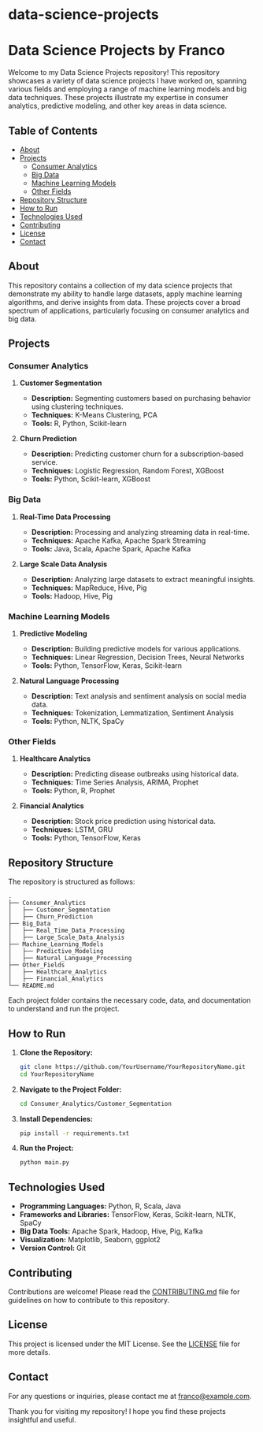 # data-science-projects
# Data Science Projects by Franco

Welcome to my Data Science Projects repository! This repository showcases a variety of data science projects I have worked on, spanning various fields and employing a range of machine learning models and big data techniques. These projects illustrate my expertise in consumer analytics, predictive modeling, and other key areas in data science.

## Table of Contents

- [About](#about)
- [Projects](#projects)
  - [Consumer Analytics](#consumer-analytics)
  - [Big Data](#big-data)
  - [Machine Learning Models](#machine-learning-models)
  - [Other Fields](#other-fields)
- [Repository Structure](#repository-structure)
- [How to Run](#how-to-run)
- [Technologies Used](#technologies-used)
- [Contributing](#contributing)
- [License](#license)
- [Contact](#contact)

## About

This repository contains a collection of my data science projects that demonstrate my ability to handle large datasets, apply machine learning algorithms, and derive insights from data. These projects cover a broad spectrum of applications, particularly focusing on consumer analytics and big data.

## Projects

### Consumer Analytics

1. **Customer Segmentation**
   - **Description:** Segmenting customers based on purchasing behavior using clustering techniques.
   - **Techniques:** K-Means Clustering, PCA
   - **Tools:** R, Python, Scikit-learn

2. **Churn Prediction**
   - **Description:** Predicting customer churn for a subscription-based service.
   - **Techniques:** Logistic Regression, Random Forest, XGBoost
   - **Tools:** Python, Scikit-learn, XGBoost

### Big Data

1. **Real-Time Data Processing**
   - **Description:** Processing and analyzing streaming data in real-time.
   - **Techniques:** Apache Kafka, Apache Spark Streaming
   - **Tools:** Java, Scala, Apache Spark, Apache Kafka

2. **Large Scale Data Analysis**
   - **Description:** Analyzing large datasets to extract meaningful insights.
   - **Techniques:** MapReduce, Hive, Pig
   - **Tools:** Hadoop, Hive, Pig

### Machine Learning Models

1. **Predictive Modeling**
   - **Description:** Building predictive models for various applications.
   - **Techniques:** Linear Regression, Decision Trees, Neural Networks
   - **Tools:** Python, TensorFlow, Keras, Scikit-learn

2. **Natural Language Processing**
   - **Description:** Text analysis and sentiment analysis on social media data.
   - **Techniques:** Tokenization, Lemmatization, Sentiment Analysis
   - **Tools:** Python, NLTK, SpaCy

### Other Fields

1. **Healthcare Analytics**
   - **Description:** Predicting disease outbreaks using historical data.
   - **Techniques:** Time Series Analysis, ARIMA, Prophet
   - **Tools:** Python, R, Prophet

2. **Financial Analytics**
   - **Description:** Stock price prediction using historical data.
   - **Techniques:** LSTM, GRU
   - **Tools:** Python, TensorFlow, Keras

## Repository Structure

The repository is structured as follows:

```
.
├── Consumer_Analytics
│   ├── Customer_Segmentation
│   ├── Churn_Prediction
├── Big_Data
│   ├── Real_Time_Data_Processing
│   ├── Large_Scale_Data_Analysis
├── Machine_Learning_Models
│   ├── Predictive_Modeling
│   ├── Natural_Language_Processing
├── Other_Fields
│   ├── Healthcare_Analytics
│   ├── Financial_Analytics
└── README.md
```

Each project folder contains the necessary code, data, and documentation to understand and run the project.

## How to Run

1. **Clone the Repository:**
   ```bash
   git clone https://github.com/YourUsername/YourRepositoryName.git
   cd YourRepositoryName
   ```

2. **Navigate to the Project Folder:**
   ```bash
   cd Consumer_Analytics/Customer_Segmentation
   ```

3. **Install Dependencies:**
   ```bash
   pip install -r requirements.txt
   ```

4. **Run the Project:**
   ```bash
   python main.py
   ```

## Technologies Used

- **Programming Languages:** Python, R, Scala, Java
- **Frameworks and Libraries:** TensorFlow, Keras, Scikit-learn, NLTK, SpaCy
- **Big Data Tools:** Apache Spark, Hadoop, Hive, Pig, Kafka
- **Visualization:** Matplotlib, Seaborn, ggplot2
- **Version Control:** Git

## Contributing

Contributions are welcome! Please read the [CONTRIBUTING.md](CONTRIBUTING.md) file for guidelines on how to contribute to this repository.

## License

This project is licensed under the MIT License. See the [LICENSE](LICENSE) file for more details.

## Contact

For any questions or inquiries, please contact me at franco@example.com.

Thank you for visiting my repository! I hope you find these projects insightful and useful.
